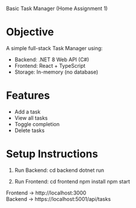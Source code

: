 Basic Task Manager (Home Assignment 1)

# Objective
A simple full-stack Task Manager using:
- Backend: .NET 8 Web API (C#)
- Frontend: React + TypeScript
- Storage: In-memory (no database)

# Features
- Add a task
- View all tasks
- Toggle completion
- Delete tasks

# Setup Instructions
1. Run Backend:
cd backend
dotnet run

2. Run Frontend:
cd frontend
npm install
npm start

Frontend → http://localhost:3000  
Backend → https://localhost:5001/api/tasks
